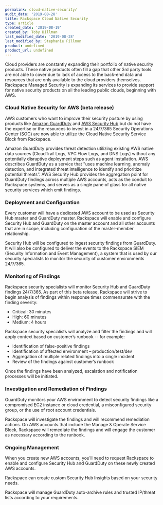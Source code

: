 ```yaml
---
permalink: cloud-native-security/
audit_date: '2019-08-28'
title: Rackspace Cloud Native Security
type: article
created_date: '2019-08-19'
created_by: Toby Dillman
last_modified_date: '2019-08-28'
last_modified_by: Stephanie Fillmon
product: undefined
product_url: undefined
---
```


Cloud providers are constantly expanding their portfolio of native security
products. These native products often fill a gap that other 3rd party tools
are not able to cover due to lack of access to the back-end data and resources
that are only available to the cloud providers themselves. Rackspace Managed
Security is expanding its services to provide support for native security
products on all the leading public clouds, beginning with AWS.

### Cloud Native Security for AWS (beta release)

AWS customers who want to improve their security posture by using
products like [Amazon GuardDuty](https://aws.amazon.com/guardduty/ "Amazon GuardDuty")
and [AWS Security Hub](https://aws.amazon.com/security-hub/ "AWS Security Hub")
but do not have the expertise or the resources to invest in a 24/7/365
Security Operations Center (SOC)
are now able to utilize the Cloud Native Security Service Block from Rackspace.

Amazon GuardDuty provides threat detection utilizing existing AWS native data
sources (CloudTrail Logs, VPC Flow Logs, and DNS Logs) without any
potentially disruptive deployment steps such as agent installation. AWS
describes GuardDuty as a service that "uses machine learning, anomaly
detection, and integrated threat intelligence to identify and prioritize
potential threats”. AWS Security Hub provides the aggregation point for
GuardDuty findings across multiple AWS accounts, acts as the conduit to
Rackspace systems, and serves as a single pane of glass for all native security
services which emit findings.

### Deployment and Configuration

Every customer will have a dedicated AWS account to be used as Security Hub
master and GuardDuty master. Rackspace will enable and configure Security
Hub and GuardDuty on the master account and all other accounts that are in
scope, including configuration of the master-member relationship.

Security Hub will be configured to ingest security findings from GuardDuty. It
will also be configured to deliver the events to the Rackspace SIEM (Security
Information and Event Management), a system that is used by our security
specialists to monitor the security of customer environments 24/7/365.

### Monitoring of Findings

Rackspace security specialists will monitor Security Hub and GuardDuty
findings 24/7/365. As part of this beta release, Rackspace will strive to
begin analysis of findings within response times commensurate with the
finding severity:

- Critical: 30 minutes
- High: 60 minutes
- Medium: 4 hours

Rackspace security specialists will analyze and filter the findings and
will apply context based on customer’s runbook -- for example:

- Identification of false-positive findings
- Identification of affected environment – production/test/dev
- Aggregation of multiple related findings into a single incident
- Review of the findings against customer’s runbook

Once the findings have been analyzed, escalation and notification processes
will be initiated.

### Investigation and Remediation of Findings

GuardDuty monitors your AWS environment to detect security findings like a
compromised EC2 instance or cloud credential, a misconfigured security
group, or the use of root account credentials.

Rackspace will investigate the findings and will recommend remediation
actions. On AWS accounts that include the Manage & Operate Service Block,
Rackspace will remediate the findings and will engage the customer as
necessary according to the runbook.

### Ongoing Management

When you create new AWS accounts, you'll need to request Rackspace to
enable and configure Security Hub and GuardDuty on these newly created
AWS accounts.

Rackspace can create custom Security Hub Insights based on your security needs.

Rackspace will manage GuardDuty auto-archive rules and trusted IP/threat
lists according to your requirements.
